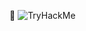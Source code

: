 👋
![TryHackMe]([http://url/to/img.png](https://tryhackme-badges.s3.amazonaws.com/trashiecfr.png)https://tryhackme-badges.s3.amazonaws.com/trashiecfr.png)
